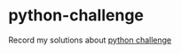 python-challenge
================


Record my solutions about [python challenge](http://www.pythonchallenge.com/)

